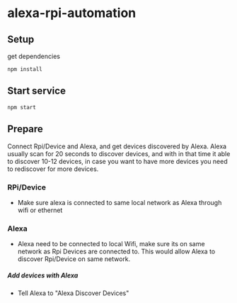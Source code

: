 # alexa-rpi-automation

## Setup
get dependencies

```npm install ```

## Start service
```npm start```

## Prepare
Connect Rpi/Device and Alexa, and get devices discovered by Alexa. Alexa usually scan for 20 seconds to discover devices, and with in that time it able to discover 10-12 devices, in case you want to have more devices you need to rediscover for more devices.

### RPi/Device
- Make sure alexa is connected to same local network as Alexa through wifi or ethernet

### Alexa
- Alexa need to be connected to local Wifi, make sure its on same network as Rpi Devices are connected to. This would allow Alexa to discover Rpi/Device on same network. 
##### Add devices with Alexa
- Tell Alexa to "Alexa Discover Devices"

